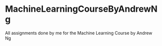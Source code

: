 # MachineLearningCourseByAndrewNg
All assignments done by me for the Machine Learning Course by Andrew Ng

